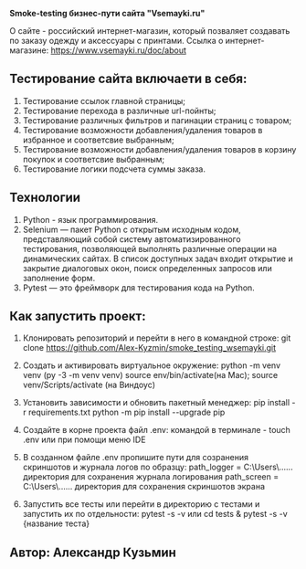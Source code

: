 **Smoke-testing бизнес-пути сайта "Vsemayki.ru"**

О сайте - российский интернет-магазин, который позваляет создавать по заказу одежду и аксессуары с принтами.
Ссылка о интернет-магазине: https://www.vsemayki.ru/doc/about

## Тестирование сайта включаети в себя:
1. Тестирование ссылок главной страницы;
2. Тестирование перехода в различные url-пойнты;
3. Тестирование различных фильтров и пагинации страниц с товаром;
4. Тестирование возможности добавления/удаления товаров в избранное и соответсвие выбранным;
5. Тестирование возможности добавления/удаления товаров в корзину покупок и соответсвие выбранным;
6. Тестирование логики подсчета суммы заказа.

## Технологии
1. Python - язык программирования.
2. Selenium — пакет Python с открытым исходным кодом, представляющий собой систему автоматизированного тестирования,
позволяющей выполнять различные операции на динамических сайтах. 
В список доступных задач входит открытие и закрытие диалоговых окон, поиск определенных запросов или заполнение форм.
3. Pytest — это фреймворк для тестирования кода на Python.

## Как запустить проект:
1. Клонировать репозиторий и перейти в него в командной строке:
git clone https://github.com/Alex-Kyzmin/smoke_testing_wsemayki.git

2. Создать и активировать виртуальное окружение:
python -m venv venv (py -3 -m venv venv)
source env/bin/activate(на Мас); source venv/Scripts/activate (на Виндоус)

3. Установить зависимости и обновить пакетный менеджер:
pip install -r requirements.txt
python -m pip install --upgrade pip

4. Создайте в корне проекта файл .env:
командой в терминале - touch .env или при помощи меню IDE

5. В созданном файле .env пропишите пути для созранения скриншотов и журнала логов по образцу:
path_logger = C:\\Users\\...... директория для сохранения журнала логирования
path_screen = C:\\Users\\...... директория для сохранения скриншотов экрана

6. Запустить все тесты или перейти в директорию с тестами и запустить их по отдельности:
pytest -s -v или cd tests & pytest -s -v {название теста}

## Автор: Александр Кузьмин